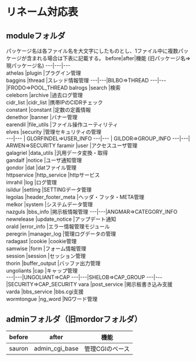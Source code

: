 # リネーム対応表
## moduleフォルダ  
パッケージ名は各ファイル名を大文字にしたものとし、1ファイル中に複数パッケージが含まれる場合は下表に記載する。
before|after|機能 (旧パッケージ名⇒現パッケージ名) 
---|---|---  
athelas     |plugin     |プラグイン管理  
baggins     |thread     |スレッド情報管理
---|---|BILBO⇒THREAD
---|---|FRODO⇒POOL_THREAD
balrogs     |search     |検索  
celeborn    |archive    |過去ログ管理  
cidr_list   |cidr_list   |携帯IPのCIDRチェック  
constant    |constant    |定数の定義情報  
denethor    |banner    |バナー管理  
earendil    |file_utils    |ファイル操作ユーティリティ  
elves       |security       |管理セキュリティの管理  
---|--- | GLORFINDEL⇒USER_INFO
---|--- | GILDOR⇒GROUP_INFO
---|---|  ARWEN⇒SECURITY
faramir     |user     |アクセスユーザ管理  
galagriel   |data_utils   |汎用データ変換・取得  
gandalf     |notice     |ユーザ通知管理  
gondor      |dat      |datファイル管理  
httpservice |http_service |httpサービス  
imrahil     |log     |ログ管理  
isildur     |setting     |SETTINGデータ管理  
legolas     |header_footer_meta     |ヘッダ・フッタ・META管理  
melkor      |system      |システムデータ管理  
nazguls     |bbs_info     |掲示板情報管理 
---|---|ANGMAR⇒CATEGORY_INFO
newrelease  |update_notice  |アップデート通知  
orald       |error_info       |エラー情報管理モジュール  
peregrin    |manager_log    |管理ログデータの管理  
radagast    |cookie    |cookie管理  
samwise     |form     |フォーム情報管理  
session     |session     |セッション管理  
thorin      |buffer_output      |バッファ出力管理  
ungoliants  |cap  |キャップ管理  
---|---|UNGOLIANT⇒CAP
---|---|SHELOB⇒CAP_GROUP
---|---|SECURITY⇒CAP_SECURITY
vara        |post_service        |掲示板書き込み支援  
varda       |bbs_service       |bbs.cgi支援  
wormtongue  |ng_word  |NGワード管理

## adminフォルダ（旧mordorフォルダ）
before 	|after| 	機能
--|--|--
sauron |	admin_cgi_base |	管理CGIのベース
